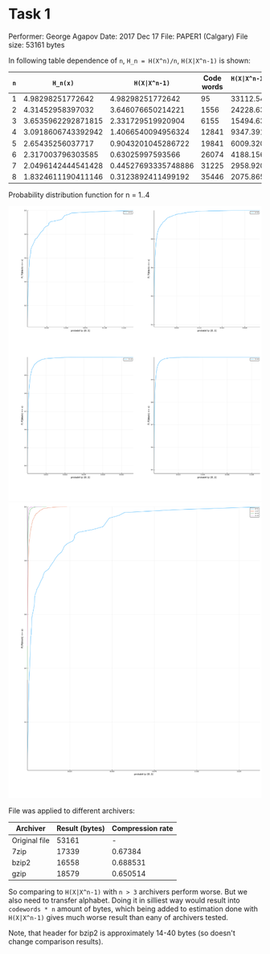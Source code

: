# Task 1

  Performer: George Agapov
  Date: 2017 Dec 17
  File: PAPER1 (Calgary)
  File size: 53161 bytes


In following table dependence of `n`, `H_n = H(X^n)/n`, `H(X|X^n-1)` is shown:


| `n` | `H_n(x)` |`H(X\|X^n-1)`| Code words | `H(X\|X^n-1) * file_size / 8` | `H(X\|X^n-1) * file_size / 8 + codewords * n` |
| ------------- | ------------- | ----- | ----- | ----- | ----- |
| 1 | 4.98298251772642 | 4.98298251772642 | 95 | 33112.54170310678 | 33207.54170310678 |
| 2 | 4.31452958397032 | 3.646076650214221 | 1556 | 24228.635100254774 | 27340.635100254774 |
| 3 | 3.6535962292871815 | 2.331729519920904 | 6155 | 15494.634126064397 | 33959.6341260644 |
| 4 | 3.0918606743392942 | 1.4066540094956324 | 12841 | 9347.391724849664 | 60711.391724849665 |
| 5 | 2.65435256037717 | 0.9043201045286722 | 19841 | 6009.320134606092 | 105214.3201346061 |
| 6 | 2.317003796303585 | 0.63025997593566 | 26074 | 4188.156322589452 | 160632.15632258946 |
| 7 | 2.0496142444541428 | 0.44527693335748886 | 31225 | 2958.9208817771832 | 221533.9208817772 |
| 8 | 1.8324611190411146 | 0.3123892411499192 | 35446 | 2075.8655560963566 | 285643.86555609637 |


Probability distribution function for n = 1..4

![Separate plot](probs-separated.png)
![Combined plot](probs-combined.png)


File was applied to different archivers:

| Archiver | Result (bytes) |  Compression rate |
| -- | -- | -- |
| Original file | 53161 | - |
| 7zip | 17339 | 0.67384 |
| bzip2 | 16558 | 0.688531 |
| gzip | 18579 |  0.650514 |

So comparing to `H(X|X^n-1)` with `n > 3` archivers perform worse.
But we also need to transfer alphabet.
Doing it in silliest way would result into `codewords * n` amount of bytes,
which being added to estimation done with `H(X|X^n-1)` gives much worse result than eany of archivers tested.


Note, that header for bzip2 is approximately 14-40 bytes (so doesn't change comparison results).
